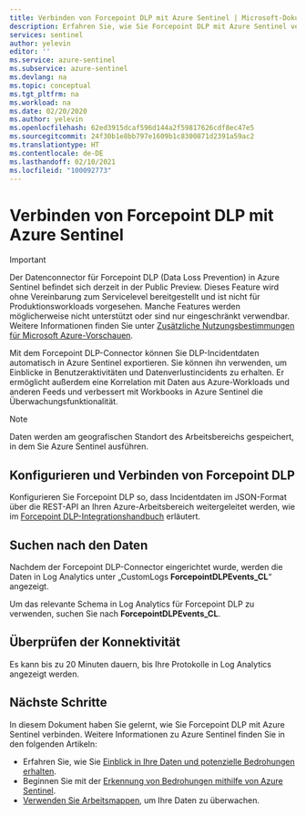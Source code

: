 ```yaml
---
title: Verbinden von Forcepoint DLP mit Azure Sentinel | Microsoft-Dokumentation
description: Erfahren Sie, wie Sie Forcepoint DLP mit Azure Sentinel verbinden.
services: sentinel
author: yelevin
editor: ''
ms.service: azure-sentinel
ms.subservice: azure-sentinel
ms.devlang: na
ms.topic: conceptual
ms.tgt_pltfrm: na
ms.workload: na
ms.date: 02/20/2020
ms.author: yelevin
ms.openlocfilehash: 62ed3915dcaf596d144a2f59817626cdf8ec47e5
ms.sourcegitcommit: 24f30b1e8bb797e1609b1c8300871d2391a59ac2
ms.translationtype: HT
ms.contentlocale: de-DE
ms.lasthandoff: 02/10/2021
ms.locfileid: "100092773"
---
```

# <a name="connect-your-forcepoint-dlp-to-azure-sentinel"></a>Verbinden von Forcepoint DLP mit Azure Sentinel

> [!IMPORTANT]
> Der Datenconnector für Forcepoint DLP (Data Loss Prevention) in Azure Sentinel befindet sich derzeit in der Public Preview. Dieses Feature wird ohne Vereinbarung zum Servicelevel bereitgestellt und ist nicht für Produktionsworkloads vorgesehen. Manche Features werden möglicherweise nicht unterstützt oder sind nur eingeschränkt verwendbar. Weitere Informationen finden Sie unter [Zusätzliche Nutzungsbestimmungen für Microsoft Azure-Vorschauen](https://azure.microsoft.com/support/legal/preview-supplemental-terms/).



Mit dem Forcepoint DLP-Connector können Sie DLP-Incidentdaten automatisch in Azure Sentinel exportieren. Sie können ihn verwenden, um Einblicke in Benutzeraktivitäten und Datenverlustincidents zu erhalten. Er ermöglicht außerdem eine Korrelation mit Daten aus Azure-Workloads und anderen Feeds und verbessert mit Workbooks in Azure Sentinel die Überwachungsfunktionalität.

> [!NOTE]
> Daten werden am geografischen Standort des Arbeitsbereichs gespeichert, in dem Sie Azure Sentinel ausführen.

## <a name="configure-and-connect-forcepoint-dlp"></a>Konfigurieren und Verbinden von Forcepoint DLP

Konfigurieren Sie Forcepoint DLP so, dass Incidentdaten im JSON-Format über die REST-API an Ihren Azure-Arbeitsbereich weitergeleitet werden, wie im [Forcepoint DLP-Integrationshandbuch](https://frcpnt.com/dlp-sentinel) erläutert.


## <a name="find-your-data"></a>Suchen nach den Daten

Nachdem der Forcepoint DLP-Connector eingerichtet wurde, werden die Daten in Log Analytics unter „CustomLogs **ForcepointDLPEvents_CL**“ angezeigt.


Um das relevante Schema in Log Analytics für Forcepoint DLP zu verwenden, suchen Sie nach **ForcepointDLPEvents_CL**.


## <a name="validate-connectivity"></a>Überprüfen der Konnektivität

Es kann bis zu 20 Minuten dauern, bis Ihre Protokolle in Log Analytics angezeigt werden.

## <a name="next-steps"></a>Nächste Schritte

In diesem Dokument haben Sie gelernt, wie Sie Forcepoint DLP mit Azure Sentinel verbinden. Weitere Informationen zu Azure Sentinel finden Sie in den folgenden Artikeln:

- Erfahren Sie, wie Sie [Einblick in Ihre Daten und potenzielle Bedrohungen erhalten](quickstart-get-visibility.md).
- Beginnen Sie mit der [Erkennung von Bedrohungen mithilfe von Azure Sentinel](tutorial-detect-threats-built-in.md).
- [Verwenden Sie Arbeitsmappen](tutorial-monitor-your-data.md), um Ihre Daten zu überwachen.